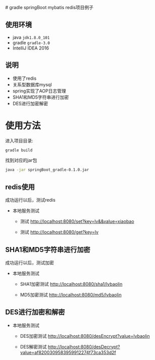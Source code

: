 ﻿﻿# gradle   springBoot  mybatis redis项目例子

## 使用环境
- java `jdk1.8.0_101`
- gradle `gradle-3.0`
- IntelliJ IDEA 2016

## 说明
- 使用了redis
- 关系型数据库mysql
- spring实现了AOP日志管理
- SHA1和MD5字符串进行加密
- DES进行加密解密

# 使用方法
进入项目目录:
```bash
gradle build
```
找到对应的jar包
```bash
java -jar springBoot_gradle-0.1.0.jar
```

## redis使用
成功运行以后，测试redis

- 本地服务测试

	- 测试 [http://localhost:8080/set?key=lv&&value=xiaobao](http://localhost:8080/set?key=lv&&value=xiaobao)

	- 测试 [http://localhost:8080/get?key=lv](http://localhost:8080/get?key=lv)

## SHA1和MD5字符串进行加密
成功运行以后，测试加密

- 本地服务测试

	- SHA1加密测试 [http://localhost:8080/sha1/lvbaolin](http://localhost:8080/sha1/lvbaolin)

	- MD5加密测试 [http://localhost:8080/md5/lvbaolin](http://localhost:8080/md5/lvbaolin)

## DES进行加密和解密

- 本地服务测试

	- DES加密测试 [http://localhost:8080/desEncrypt?value=lvbaolin](http://localhost:8080/desEncrypt?value=lvbaolin)

	- DES解密测试 [http://localhost:8080/desDecrypt?value=af8200309583959912274f73ca353d2f](http://localhost:8080/desDecrypt?value=af8200309583959912274f73ca353d2f)